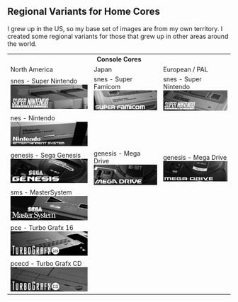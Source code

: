 ## Regional Variants for Home Cores

I grew up in the US, so my base set of images are from my own territory. I created some regional variants for those that grew up in other areas around the world.

<table>
<tr><th colspan="3">Console Cores</th></tr>
<tr>
 <td>North America</td>
 <td>Japan</td>
 <td>European / PAL</td>
</tr>
<tr>
 <td>snes - Super Nintendo <img src="pics/home/snes.png" /></td>
 <td>snes - Super Famicom <img src="pics/home-jp/snes.png" /></td>
 <td>snes - Super Nintendo <img src="pics/home-pal/snes.png" /></td>
</tr>
<tr>
 <td>nes - Nintendo <img src="pics/home/nes.png" /></td>
</tr>
<tr>
 <td>genesis - Sega Genesis <img src="pics/home/genesis.png" /></td>
 <td>genesis - Mega Drive <img src="pics/home-jp/genesis.png" /></td>
 <td>genesis - Mega Drive <img src="pics/home-pal/genesis.png" /></td>
</tr>
<tr>
 <td>sms - MasterSystem <img src="pics/home/sms.png" /></td>
</tr>
<tr>
 <td>pce - Turbo Grafx 16 <img src="pics/home/pce.png" /></td>
</tr>
<tr>
 <td>pcecd - Turbo Grafx CD <img src="pics/home/pcecd.png" /></td>
</tr>
</table>